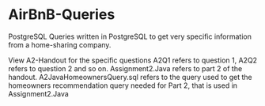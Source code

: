 # AirBnB-Queries


PostgreSQL Queries written in PostgreSQL to get very specific information from a home-sharing company.

View A2-Handout for the specific questions A2Q1 refers to question 1, A2Q2 refers to question 2 and so on. 
Assignment2.Java refers to part 2 of the handout. A2JavaHomeownersQuery.sql refers to the query used to get the homeowners recommendation query needed for 
Part 2, that is used in Assignment2.Java
